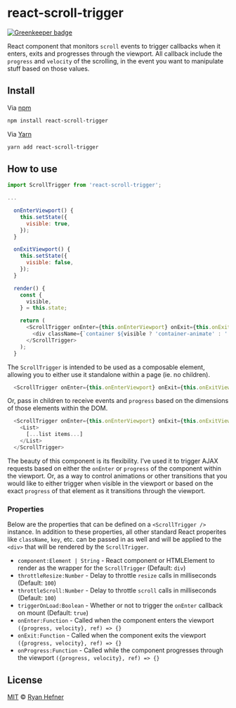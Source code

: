 # react-scroll-trigger

[![Greenkeeper badge](https://badges.greenkeeper.io/ryanhefner/react-scroll-trigger.svg)](https://greenkeeper.io/)

React component that monitors `scroll` events to trigger callbacks when it enters,
exits and progresses through the viewport. All callback include the `progress` and
`velocity` of the scrolling, in the event you want to manipulate stuff based on
those values.

## Install

Via [npm](https://npmjs.com/package/react-scroll-trigger)

```sh
npm install react-scroll-trigger
```

Via [Yarn](http://yarn.fyi/react-scroll-trigger)

```sh
yarn add react-scroll-trigger
```

## How to use

```js
import ScrollTrigger from 'react-scroll-trigger';

...

  onEnterViewport() {
    this.setState({
      visible: true,
    });
  }

  onExitViewport() {
    this.setState({
      visible: false,
    });
  }

  render() {
    const {
      visible,
    } = this.state;

    return (
      <ScrollTrigger onEnter={this.onEnterViewport} onExit={this.onExitViewport}>
        <div className={`container ${visible ? 'container-animate' : ''}`}
      </ScrollTrigger>
    );
  }
```

The `ScrollTrigger` is intended to be used as a composable element, allowing you
to either use it standalone within a page (ie. no children).

```js
  <ScrollTrigger onEnter={this.onEnterViewport} onExit={this.onExitViewport} />
```

Or, pass in children to receive events and `progress` based on the dimensions of
those elements within the DOM.

```js
  <ScrollTrigger onEnter={this.onEnterViewport} onExit={this.onExitViewport}>
    <List>
      [...list items...]
    </List>
  </ScrollTrigger>
```

The beauty of this component is its flexibility. I’ve used it to trigger
AJAX requests based on either the `onEnter` or `progress` of the component within
the viewport. Or, as a way to control animations or other transitions that you
would like to either trigger when visible in the viewport or based on the exact
`progress` of that element as it transitions through the viewport.

### Properties

Below are the properties that can be defined on a `<ScrollTrigger />` instance.
In addition to these properties, all other standard React properites like `className`,
`key`, etc. can be passed in as well and will be applied to the `<div>` that will
be rendered by the `ScrollTrigger`.

* `component:Element | String` - React component or HTMLElement to render as the wrapper for the `ScrollTrigger` (Default: `div`)
* `throttleResize:Number` - Delay to throttle `resize` calls in milliseconds (Default: `100`)
* `throttleScroll:Number` - Delay to throttle `scroll` calls in milliseconds (Default: `100`)
* `triggerOnLoad:Boolean` - Whether or not to trigger the `onEnter` callback on mount (Default: `true`)
* `onEnter:Function` - Called when the component enters the viewport `({progress, velocity}, ref) => {}`
* `onExit:Function` - Called when the component exits the viewport `({progress, velocity}, ref) => {}`
* `onProgress:Function` - Called while the component progresses through the viewport `({progress, velocity}, ref) => {}`

## License

[MIT](LICENSE) © [Ryan Hefner](https://www.ryanhefner.com)
